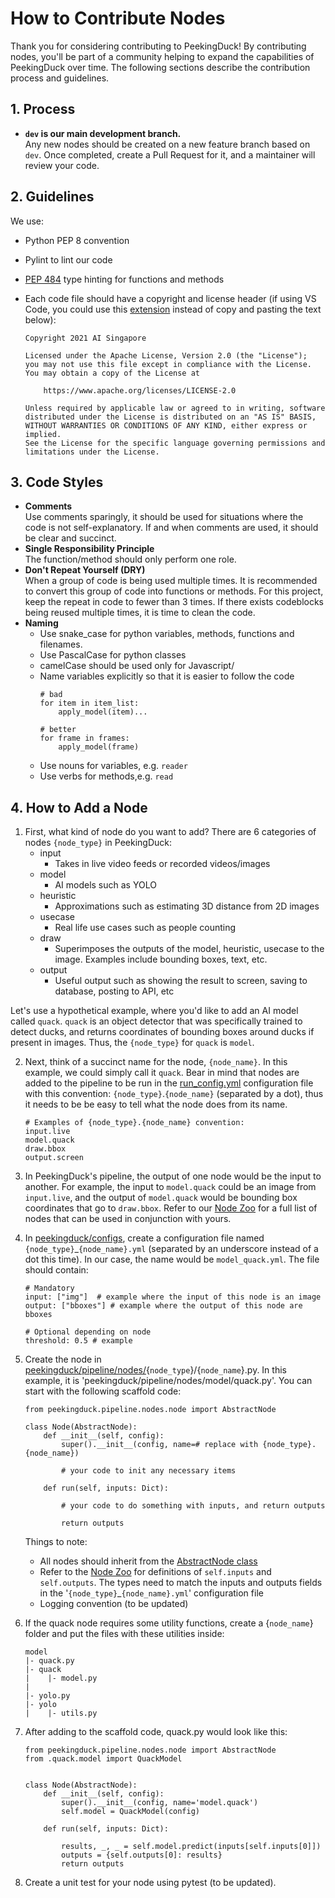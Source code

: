 # How to Contribute Nodes

Thank you for considering contributing to PeekingDuck! By contributing nodes, you'll be part of a community helping to expand the capabilities of PeekingDuck over time. The following sections describe the contribution process and guidelines.


## 1. Process

- **`dev` is our main development branch.** <br>
Any new nodes should be created on a new feature branch based on `dev`. Once completed, create a Pull Request for it, and a maintainer will review your code.


## 2. Guidelines

We use:
- Python PEP 8 convention
- Pylint to lint our code
- [PEP 484](https://www.python.org/dev/peps/pep-0484/) type hinting for functions and methods
- Each code file should have a copyright and license header (if using VS Code, you could use this [extension](https://marketplace.visualstudio.com/items?itemName=minherz.copyright-inserter) instead of copy and pasting the text below):

    ```
    Copyright 2021 AI Singapore

    Licensed under the Apache License, Version 2.0 (the "License");
    you may not use this file except in compliance with the License.
    You may obtain a copy of the License at

        https://www.apache.org/licenses/LICENSE-2.0

    Unless required by applicable law or agreed to in writing, software
    distributed under the License is distributed on an "AS IS" BASIS,
    WITHOUT WARRANTIES OR CONDITIONS OF ANY KIND, either express or implied.
    See the License for the specific language governing permissions and
    limitations under the License.
    ```

## 3. Code Styles

- **Comments**<br>
Use comments sparingly, it should be used for situations where the code is not self-explanatory. If and when comments are used, it should be clear and succinct.
- **Single Responsibility Principle**<br>
The function/method should only perform one role.
- **Don't Repeat Yourself (DRY)**<br>
When a group of code is being used multiple times. It is recommended to convert this group of code into functions or methods. For this project, keep the repeat in code to fewer than 3 times. If there exists codeblocks being reused multiple times, it is time to clean the code.
- **Naming**<br>
    - Use snake_case for python variables, methods, functions and filenames.
    - Use PascalCase for python classes
    - camelCase should be used only for Javascript/ 
    - Name variables explicitly so that it is easier to follow the code
        ```
        # bad
        for item in item_list:
            apply_model(item)...

        # better
        for frame in frames:
            apply_model(frame)
        ```
    - Use nouns for variables, e.g. `reader`
    - Use verbs for methods,e.g. `read`


## 4. How to Add a Node

1. First, what kind of node do you want to add? There are 6 categories of nodes `{node_type}` in PeekingDuck:
    - input
        - Takes in live video feeds or recorded videos/images
    - model
        - AI models such as YOLO
    - heuristic
        - Approximations such as estimating 3D distance from 2D images
    - usecase
        - Real life use cases such as people counting
    - draw
        - Superimposes the outputs of the model, heuristic, usecase to the image. Examples include bounding boxes, text, etc.
    - output
        - Useful output such as showing the result to screen, saving to database, posting to API, etc

Let's use a hypothetical example, where you'd like to add an AI model called `quack`. `quack` is an object detector that was specifically trained to detect ducks, and returns coordinates of bounding boxes around ducks if present in images. Thus, the `{node_type}` for `quack` is `model`.

2. Next, think of a succinct name for the node, `{node_name}`. In this example, we could simply call it `quack`. Bear in mind that nodes are added to the pipeline to be run in the [run_config.yml](run_config.yml) configuration file with this convention: `{node_type}`.`{node_name}` (separated by a dot), thus it needs to be be easy to tell what the node does from its name.

    ```
    # Examples of {node_type}.{node_name} convention:
    input.live
    model.quack
    draw.bbox
    output.screen
    ```


3. In PeekingDuck's pipeline, the output of one node would be the input to another. For example, the input to `model.quack` could be an image from `input.live`, and the output of `model.quack` would be bounding box coordinates that go to `draw.bbox`. Refer to our [Node Zoo](Nodezoo) for a full list of nodes that can be used in conjunction with yours. 

4. In [peekingduck/configs](peekingduck/configs), create a configuration file named `{node_type}`\_`{node_name}.yml` (separated by an underscore instead of a dot this time). In our case, the name would be `model_quack.yml`. The file should contain:
    ```
    # Mandatory
    input: ["img"]  # example where the input of this node is an image
    output: ["bboxes"] # example where the output of this node are bboxes

    # Optional depending on node
    threshold: 0.5 # example
    ```

5. Create the node in [peekingduck/pipeline/nodes/](peekingduck/pipeline/nodes){`node_type`}/{`node_name`}.py. In this example, it is 'peekingduck/pipeline/nodes/model/quack.py'. You can start with the following scaffold code:
    ```
    from peekingduck.pipeline.nodes.node import AbstractNode

    class Node(AbstractNode):
        def __init__(self, config):
            super().__init__(config, name=# replace with {node_type}.{node_name})

            # your code to init any necessary items

        def run(self, inputs: Dict):

            # your code to do something with inputs, and return outputs
            
            return outputs
    ```
    Things to note:
    - All nodes should inherit from the [AbstractNode class](peekingduck/pipeline/nodes/node.py)
    - Refer to the [Node Zoo](Nodezoo) for definitions of `self.inputs` and `self.outputs`. The types need to match the inputs and outputs fields in the '`{node_type}`\_`{node_name}.yml`' configuration file
    - Logging convention (to be updated)

6. If the quack node requires some utility functions, create a {`node_name`} folder and put the files with these utilities inside:
    ```
    model
    |- quack.py
    |- quack
    |    |- model.py
    |
    |- yolo.py
    |- yolo
    |    |- utils.py
    ```

7. After adding to the scaffold code, quack.py would look like this:
    ```
    from peekingduck.pipeline.nodes.node import AbstractNode
    from .quack.model import QuackModel


    class Node(AbstractNode):
        def __init__(self, config):
            super().__init__(config, name='model.quack')
            self.model = QuackModel(config)

        def run(self, inputs: Dict):

            results, _, _ = self.model.predict(inputs[self.inputs[0]])
            outputs = {self.outputs[0]: results}
            return outputs
    ```

8. Create a unit test for your node using pytest (to be updated).


